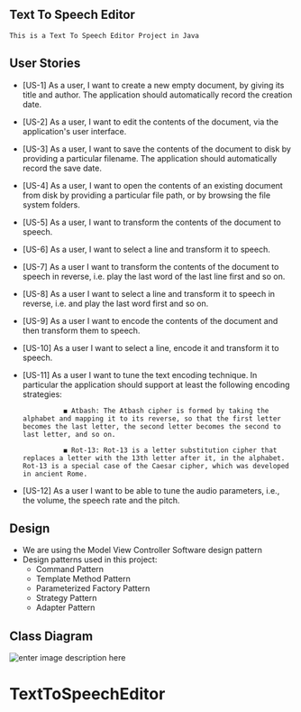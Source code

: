 ﻿## Text To Speech Editor
	This is a Text To Speech Editor Project in Java 
## User Stories  
* [US-1] As a user, I want to create a new empty document, by giving its title and author. The
	application should automatically record the creation date.
	
* [US-2] As a user, I want to edit the contents of the document, via the application's user interface.
* [US-3] As a user, I want to save the contents of the document to disk by providing a particular
filename. The application should automatically record the save date.
* [US-4] As a user, I want to open the contents of an existing document from disk by providing a particular
file path, or by browsing the file system folders.
* [US-5] As a user, I want to transform the contents of the document to speech.
* [US-6] As a user, I want to select a line and transform it to speech.
* [US-7] As a user I want to transform the contents of the document to speech in reverse, i.e. play the
last word of the last line first and so on.
* [US-8] As a user I want to select a line and transform it to speech in reverse, i.e. and play the last
word first and so on.
* [US-9] As a user I want to encode the contents of the document and then transform them to speech.
* [US-10] As a user I want to select a line, encode it and transform it to speech.
* [US-11] As a user I want to tune the text encoding technique. In particular the application should
				support at least the following encoding strategies:
				
				◼ Atbash: The Atbash cipher is formed by taking the alphabet and mapping it to its reverse, so that the first letter becomes the last letter, the second letter becomes the second to last letter, and so on.
		
				◼ Rot-13: Rot-13 is a letter substitution cipher that replaces a letter with the 13th letter after it, in the alphabet. Rot-13 is a special case of the Caesar cipher, which was developed in ancient Rome.
* [US-12] As a user I want to be able to tune the audio parameters, i.e., the volume, the speech rate
and the pitch.

## Design
* We are using the Model View Controller Software design pattern
* Design patterns used in this project:
	* Command Pattern
	* Template Method Pattern
	* Parameterized Factory Pattern
	* Strategy Pattern
	* Adapter Pattern
	
## Class Diagram
![enter image description here](https://photos.google.com/photo/AF1QipNLwMGbkGFjLp2xGlGQCsFvZ4Q0Br1qe2dFJZy0)
# TextToSpeechEditor
